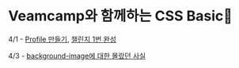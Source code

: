 # Veamcamp와 함께하는 CSS Basic🌷

<p>4/1 - <a href="https://githws.github.io/TIL_LIKE-LION/Day4/profile/index.html">Profile 만들기</a>, <a href="https://githws.github.io/TIL_LIKE-LION//Day4/challenges/challenge01/index.html">챌린지 1번 완성</a></p>
<p>4/3 - <a href="https://githws.github.io/TIL_LIKE-LION/Day4/profile/background.html">background-image에 대한 몰랐던 사실</a></p>
